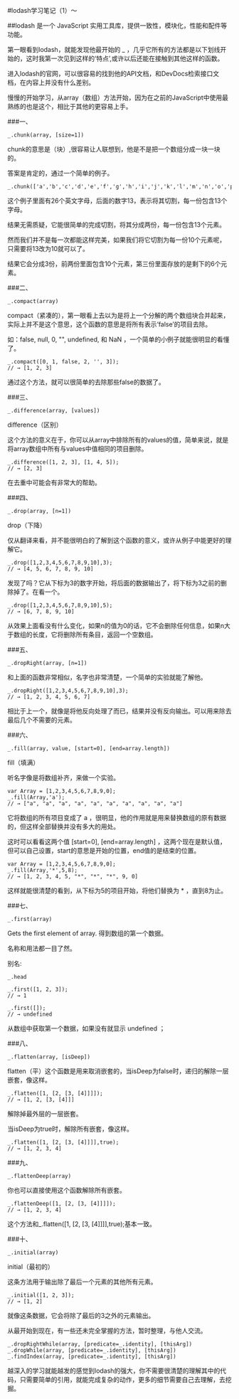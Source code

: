 #lodash学习笔记（1）～

##lodash 是一个 JavaScript 实用工具库，提供一致性，模块化，性能和配件等功能。

第一眼看到lodash，就能发现他最开始的 _ ，几乎它所有的方法都是以下划线开始的，这时我第一次见到这样的‘特点’,或许以后还能在接触到其他这样的函数。

进入lodash的官网，可以很容易的找到他的API文档，和DevDocs检索接口文档，在内容上并没有什么差别。

慢慢的开始学习，从array（数组）方法开始，因为在之前的JavaScript中使用最熟练的也是这个，相比于其他的更容易上手。

###一、

```
_.chunk(array, [size=1])
```

chunk的意思是（块）,很容易让人联想到，他是不是把一个数组分成一块一块的。

答案是肯定的，通过一个简单的例子。

```
_.chunk(['a','b','c','d','e','f','g','h','i','j','k','l','m','n','o','p','q','r','s','t','u','v','w','x','y','z'],13);
```

这个例子里面有26个英文字母，后面的数字13，表示将其切割，每一份包含13个字母。

结果无需质疑，它能很简单的完成切割，将其分成两份，每一份包含13个元素。

然而我们并不是每一次都能这样完美，如果我们将它切割为每一份10个元素呢，只需要将13改为10就可以了。

结果它会分成3份，前两份里面包含10个元素，第三份里面存放的是剩下的6个元素。

###二、

```
_.compact(array)
```

compact（紧凑的），第一眼看上去以为是将上一个分解的两个数组块合并起来，实际上并不是这个意思，这个函数的意思是将所有表示‘false’的项目去除。

如：false, null, 0, "", undefined, 和 NaN ，一个简单的小例子就能很明显的看懂了。

```
_.compact([0, 1, false, 2, '', 3]);
// → [1, 2, 3]
```

通过这个方法，就可以很简单的去除那些false的数据了。

###三、

```
_.difference(array, [values])
```

difference（区别）

这个方法的意义在于，你可以从array中排除所有的values的值，简单来说，就是将array数组中所有与values中值相同的项目删除。

```
_.difference([1, 2, 3], [1, 4, 5]);
// → [2, 3]
```

在去重中可能会有非常大的帮助。

###四、

```
_.drop(array, [n=1])
```

drop（下降）

仅从翻译来看，并不能很明白的了解到这个函数的意义，或许从例子中能更好的理解它。

```
_.drop([1,2,3,4,5,6,7,8,9,10],3);
// → [4, 5, 6, 7, 8, 9, 10]
```

发现了吗？它从下标为3的数字开始，将后面的数据输出了，将下标为3之前的删除掉了。在看一个。

```
_.drop([1,2,3,4,5,6,7,8,9,10],5);
// → [6, 7, 8, 9, 10]
```

从效果上面看没有什么变化，如果n的值为0的话，它不会删除任何信息，如果n大于数组的长度，它将删除所有条目，返回一个空数组。

###五、

```
_.dropRight(array, [n=1])
```

和上面的函数非常相似，名字也非常清楚，一个简单的实验就能了解他。

```
_.dropRight([1,2,3,4,5,6,7,8,9,10],3);
// → [1, 2, 3, 4, 5, 6, 7]
```

相比于上一个，就像是将他反向处理了而已，结果并没有反向输出。可以用来除去最后几个不需要的元素。

###六、

```
_.fill(array, value, [start=0], [end=array.length])
```

fill（填满）

听名字像是将数组补齐，来做一个实验。

```
var Array = [1,2,3,4,5,6,7,8,9,0];
_.fill(Array,'a');
// → ["a", "a", "a", "a", "a", "a", "a", "a", "a", "a"]
```

它将数组的所有项目变成了 a ，很明显，他的作用就是用来替换数组的原有数据的，但这样全部替换并没有多大的用处。

这时可以看看这两个值 [start=0], [end=array.length] ，这两个现在是默认值，但可以自己设置，start的意思是开始的位置，end值的是结束的位置。

```
var Array = [1,2,3,4,5,6,7,8,9,0];
_.fill(Array,'*',5,8);
// → [1, 2, 3, 4, 5, "*", "*", "*", 9, 0]
```

这样就能很清楚的看到，从下标为5的项目开始，将他们替换为 * ，直到8为止。

###七、

```
_.first(array)
```

Gets the first element of array. 得到数组的第一个数据。

名称和用法都一目了然。

别名:

```
_.head
```

```
_.first([1, 2, 3]);
// → 1

_.first([]);
// → undefined
```

从数组中获取第一个数据，如果没有就显示 undefined ；

###八、

```
_.flatten(array, [isDeep])
```

flatten（平）这个函数是用来取消嵌套的，当isDeep为false时，递归的解除一层嵌套，像这样。

```
_.flatten([1, [2, [3, [4]]]]);
// → [1, 2, [3, [4]]]
```

解除掉最外层的一层嵌套。

当isDeep为true时，解除所有嵌套，像这样。

```
_.flatten([1, [2, [3, [4]]]],true);
// → [1, 2, 3, 4]
```

###九、

```
_.flattenDeep(array)
```

你也可以直接使用这个函数解除所有嵌套。

```
_.flattenDeep([1, [2, [3, [4]]]]);
// → [1, 2, 3, 4]
```

这个方法和_.flatten([1, [2, [3, [4]]]],true);基本一致。

###十、

```
_.initial(array)
```

initial（最初的）

这条方法用于输出除了最后一个元素的其他所有元素。

```
_.initial([1, 2, 3]);
// → [1, 2]
```

就像这条数据，它会将除了最后的3之外的元素输出。

从最开始到现在，有一些还未完全掌握的方法，暂时整理，与他人交流。

```
_.dropRightWhile(array, [predicate=_.identity], [thisArg])
_.dropWhile(array, [predicate=_.identity], [thisArg])
_.findIndex(array, [predicate=_.identity], [thisArg])
```

越深入的学习就能越发的感觉到lodash的强大，你不需要很清楚的理解其中的代码，只需要简单的引用，就能完成复杂的动作，更多的细节需要自己去理解，去挖掘。
